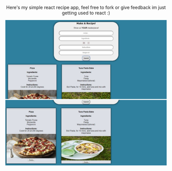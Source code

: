 <center>

<p>Here's my simple react recipe app, feel free to fork or give feedback im just getting used to react :)</p>

![Alt text](./sc1.JPG?raw=true "sc1")
![Alt text](./sc2.JPG?raw=true "sc2")



<center>